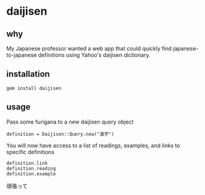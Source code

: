 # daijisen

## why
My Japanese professor wanted a web app that could quickly find japanese-to-japanese definitions using Yahoo's daijisen dictionary.

## installation
```
gem install daijisen
```

## usage
Pass some furigana to a new daijisen query object

```
definition = Daijisen::Query.new("漢字")
```

You will now have access to a list of readings, examples, and links to specific definitions

```
definition.link
definition.reading
definition.example
```
頑張って